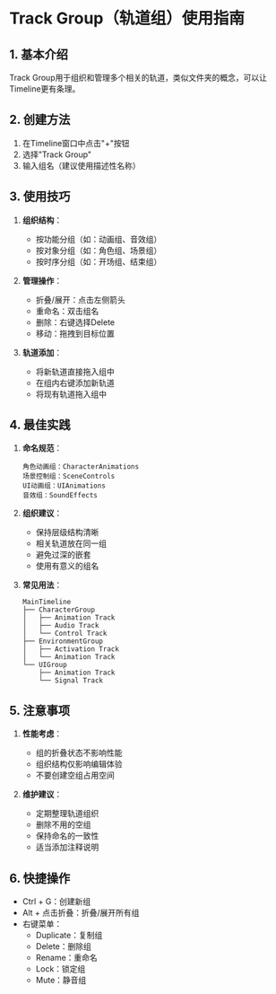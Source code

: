 # Track Group（轨道组）使用指南

## 1. 基本介绍
Track Group用于组织和管理多个相关的轨道，类似文件夹的概念，可以让Timeline更有条理。

## 2. 创建方法
1. 在Timeline窗口中点击"+"按钮
2. 选择"Track Group"
3. 输入组名（建议使用描述性名称）

## 3. 使用技巧
1. **组织结构**：
   - 按功能分组（如：动画组、音效组）
   - 按对象分组（如：角色组、场景组）
   - 按时序分组（如：开场组、结束组）

2. **管理操作**：
   - 折叠/展开：点击左侧箭头
   - 重命名：双击组名
   - 删除：右键选择Delete
   - 移动：拖拽到目标位置

3. **轨道添加**：
   - 将新轨道直接拖入组中
   - 在组内右键添加新轨道
   - 将现有轨道拖入组中

## 4. 最佳实践
1. **命名规范**：
   ```
   角色动画组：CharacterAnimations
   场景控制组：SceneControls
   UI动画组：UIAnimations
   音效组：SoundEffects
   ```

2. **组织建议**：
   - 保持层级结构清晰
   - 相关轨道放在同一组
   - 避免过深的嵌套
   - 使用有意义的组名

3. **常见用法**：
   ```
   MainTimeline
   ├── CharacterGroup
   │   ├── Animation Track
   │   ├── Audio Track
   │   └── Control Track
   ├── EnvironmentGroup
   │   ├── Activation Track
   │   └── Animation Track
   └── UIGroup
       ├── Animation Track
       └── Signal Track
   ```

## 5. 注意事项
1. **性能考虑**：
   - 组的折叠状态不影响性能
   - 组织结构仅影响编辑体验
   - 不要创建空组占用空间

2. **维护建议**：
   - 定期整理轨道组织
   - 删除不用的空组
   - 保持命名的一致性
   - 适当添加注释说明

## 6. 快捷操作
- Ctrl + G：创建新组
- Alt + 点击折叠：折叠/展开所有组
- 右键菜单：
  - Duplicate：复制组
  - Delete：删除组
  - Rename：重命名
  - Lock：锁定组
  - Mute：静音组 